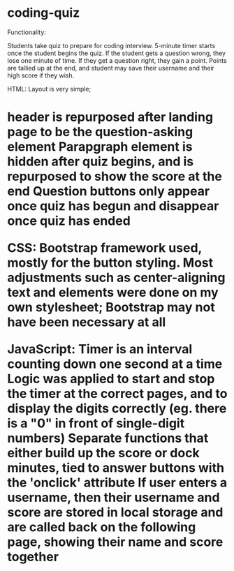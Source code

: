 # coding-quiz

Functionality:

Students take quiz to prepare for coding interview.
5-minute timer starts once the student begins the quiz.
If the student gets a question wrong, they lose one minute of time.
If they get a question right, they gain a point.
Points are tallied up at the end, and student may save their username and their high score if they wish.


HTML:
Layout is very simple; <h1> header is repurposed after landing page to be the question-asking element
Parapgraph element is hidden after quiz begins, and is repurposed to show the score at the end
Question buttons only appear once quiz has begun and disappear once quiz has ended
  
  
CSS:
Bootstrap framework used, mostly for the button styling. 
Most adjustments such as center-aligning text and elements were done on my own stylesheet; Bootstrap may not have been necessary at all

JavaScript:
Timer is an interval counting down one second at a time
Logic was applied to start and stop the timer at the correct pages, and to display the digits correctly (eg. there is a "0" in front of single-digit numbers)
Separate functions that either build up the score or dock minutes, tied to answer buttons with the 'onclick' attribute
If user enters a username, then their username and score are stored in local storage and are called back on the following page, showing their name and score together

